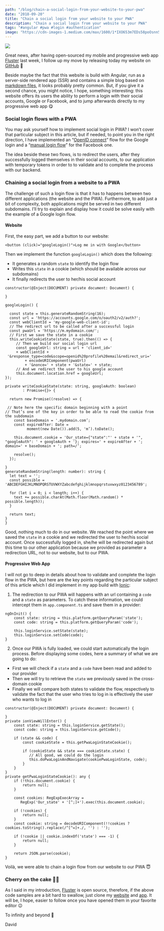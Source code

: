 ```yaml
---
path: "/blog/chain-a-social-login-from-your-website-to-your-pwa"
date: "2018-09-20"
title: "Chain a social login from your website to your PWA"
description: "Chain a social login from your website to your PWA"
tags: "#angular #pwa #login #authentication"
image: "https://cdn-images-1.medium.com/max/1600/1*IXO653m7EDs58poOsnn5cg.gif"
---
```


![](https://cdn-images-1.medium.com/max/1600/1*IXO653m7EDs58poOsnn5cg.gif)

Great news, after having open-sourced my mobile and progressive web app [Fluster](https://fluster.io/) last week, I follow up my move by releasing today my website on [GitHub](https://github.com/fluster/fluster-website) 🎉

Beside maybe the fact that this website is build with Angular, run as a server-side rendered app (SSR) and contains a simple blog based on [markdown files](https://dev.to/daviddalbusco/add-a-blog-to-your-angular-website-using-markdown-files-go7), it looks probably pretty common. But, if you give it a second chance, you might notice, I hope, something interesting: this website offers its users the ability to perform a login with their social accounts, Google or Facebook, and to jump afterwards directly to my progressive web app 😋

### Social login flows with a PWA

You may ask yourself how to implement social login in PWA? I won’t cover that particular subject in this article, but if needed, to point you in the right direction, I have implemented an “[OpenID connect](https://developers.google.com/identity/protocols/OpenIDConnect)” flow for the Google login and a “[manual login flow](https://developers.facebook.com/docs/facebook-login/manually-build-a-login-flow/)” for the Facebook one.

The idea beside these two flows, is to redirect the users, after they successfully logged themselves in their social accounts, to our application with temporary tokens in order to to validate and to complete the process with our backend.

### Chaining a social login from a website to a PWA

The challenge of such a login flow is that it has to happens between two different applications (the website and the PWA). Furthermore, to add just a bit of complexity, both applications might be served in two different subdomains. I’ll try to explain and display how it could be solve easily with the example of a Google login flow.

#### Website

First, the easy part, we add a button to our website:

```
<button (click)="googleLogin()">Log me in with Google</button>
```

Then we implement the function `googleLogin()` which does the following:

* It generates a random `state` to identify the login flow
* Writes this `state` in a cookie (which should be available across our
subdomains)
* It finally redirects the user to her/his social account

```
constructor(@Inject(DOCUMENT) private document: Document) {

}

googleLogin() {

  const state = this.generateRandomString(16);
  const url = 'https://accounts.google.com/o/oauth2/v2/auth?';
  const webClientId = 'my-google-web-client-id';
  // The redirect url to be called after a successful login
  const pwaUrl = 'https://m.mydomain.com/';
  // First we save the state in a cookie
  this.writeCookieState(state, true).then(() => {
     // Then we build our social login url
     const googleUrl: string = url + 'client_id='
     + webClientId +
 '&response_type=code&scope=openid%20profile%20email&redirect_uri=' 
         + encodeURIComponent(pwaUrl)
         + '&nonce=' + state + '&state=' + state;
     // And we redirect the user to his google account
     this.document.location.href = googleUrl;
});

private writeCookieState(state: string, googleAuth: boolean)
        : Promise<{}> {

  return new Promise((resolve) => {
 
 // Note here the specific domain beginning with a point
// That’s one of the key in order to be able to read the cookie from the subdomain
    const baseDomain = '.mydomain.com’;
    const expireAfter: Date =
          moment(new Date()).add(5, 'm’).toDate();

    this.document.cookie = 'Our_state={"state":"' + state + '", "googleAuth": ' + googleAuth + '}; expires=' + expireAfter + '; domain=' + baseDomain + '; path=/’;

    resolve();
  });

}
generateRandomString(length: number): string {
  let text = '';
  const possible = 'ABCDEFGHIJKLMNOPQRSTUVWXYZabcdefghijklmnopqrstuvwxyz0123456789';

  for (let i = 0; i < length; i++) {
    text += possible.charAt(Math.floor(Math.random() * possible.length));
  }

  return text;
}
}
```

Good, nothing much to do in our website. We reached the point where we saved the `state` in a cookie and we redirected the user to her/his social account. Once successfully logged in, she/he will be redirected again but this time to our other application because we provided as parameter a redirection URL, not to our website, but to our PWA.

#### Progressive Web App

I will not go to deep in details about how to validate and complete the login flow in the PWA, but here are the key points regarding the particular subject of this article which I did implement in my app build with [Ionic](https://ionicframework.com/):

1.  The redirection to our PWA will happens with an url containing a `code` and a `state` as parameters. To catch these information, we could intercept them in `app.component.ts` and save them in a provider:

```
ngOnInit() {
    const state: string = this.platform.getQueryParam('state');
    const code: string = this.platform.getQueryParam('code');

    this.loginService.setState(state);
    this.loginService.setCode(code);
}
```

2. Once our PWA is fully loaded, we could start automatically the login process.
Before displaying some codes, here a summary of what we are going to do:

* First we will check if a `state` and a `code` have been read and added to our
provider
* Then we will try to retrieve the `state` we previously saved in the cross-domain
cookie
* Finally we will compare both states to validate the flow, respectively to
validate the fact that the user who tries to log in is effectively the user who
wants to log in

```
constructor(@Inject(DOCUMENT) private document: Document) {
    
}
private ionViewWillEnter() {
    const state: string = this.loginService.getState();
    const code: string = this.loginService.getCode();

    if (state && code) {
        const cookieState = this.getPwaLoginStateCookie();

        if (cookieState && state === cookieState.state) {
           // All good, we could do the login
           this.doPwaLoginAndNavigate(cookiePwaLoginState, code);
        }
    }
}
private getPwaLoginStateCookie(): any {
    if (!this.document.cookie) {
        return null;
    }

    const cookies: RegExpExecArray =
       RegExp('Our_state' + '[^;]+').exec(this.document.cookie);

    if (!cookies) {
        return null;
    }
    const cookie: string = decodeURIComponent(!!cookies ? cookies.toString().replace(/^[^=]+./, '') : '');

    if (!cookie || cookie.indexOf('state') === -1) {
        return null;
    }

    return JSON.parse(cookie);
}
```

Voilà, we were able to chain a login flow from our website to our PWA 😇

### Cherry on the cake 🍒🎂

As I said in my introduction, [Fluster](https://fluster.io/) is open source, therefore, if the above code samples are a bit hard to swallow, just clone my [website](https://github.com/fluster/fluster-website) and [app](https://github.com/fluster/fluster-app). It will be, I hope, easier to follow once you have opened them in your favorite editor 😉

To infinity and beyond 🚀

David

